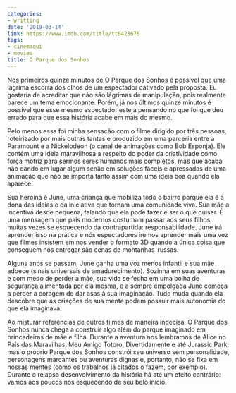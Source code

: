 ```yaml
---
categories:
- writting
date: '2019-03-14'
link: https://www.imdb.com/title/tt6428676
tags:
- cinemaqui
- movies
title: O Parque dos Sonhos
---
```


Nos primeiros quinze minutos de O Parque dos Sonhos é possível que uma lágrima escorra dos olhos de um espectador cativado pela proposta. Eu gostaria de acreditar que não são lágrimas de manipulação, pois realmente parece um tema emocionante. Porém, já nos últimos quinze minutos é possível que esse mesmo espectador esteja pensando no que foi que deu errado para que essa história acabe em mais do mesmo.

Pelo menos essa foi minha sensação com o filme dirigido por três pessoas, roteirizado por mais outras tantas e produzido em uma parceria entre a Paramount e a Nickelodeon (o canal de animações como Bob Esponja). Ele contém uma ideia maravilhosa a respeito do poder da criatividade como força motriz para sermos seres humanos mais completos, mas que acaba não dando em lugar algum senão em soluções fáceis e apressadas de uma animação que não se importa tanto assim com uma ideia boa quando ela aparece.

Sua heroina é June, uma criança que mobiliza todo o bairro porque ela é a dona das ideias e da iniciativa que tornam uma comunidade viva. Sua mãe a incentiva desde pequena, falando que ela pode fazer e ser o que quiser. É uma mensagem que pais modernos costumam passar aos seus filhos, muitas vezes se esquecendo da contrapartida: responsabilidade. June irá aprender isso na prática e nós espectadores iremos aprender mais uma vez que filmes insistem em nos vender o formato 3D quando a única coisa que conseguem nos entregar são cenas de montanhas-russas.

Alguns anos se passam, June ganha uma voz menos infantil e sua mãe adoece (sinais universais de amadurecimento). Sozinha em suas aventuras e com medo de perder a mãe, sua vida se fecha em uma bolha de segurança alimentada por ela mesma, e a sempre empolgada June começa a perder a coragem de dar asas à sua imaginação. Tudo muda quando ela descobre que as criações de sua mente podem possuir mais autonomia do que ela imaginava.

Ao misturar referências de outros filmes de maneira indecisa, O Parque dos Sonhos nunca chega a construir algo além do parque imaginado em brincadeiras de mãe e filha. Durante a aventura nos lembramos de Alice no País das Maravilhas, Meu Amigo Totoro, Divertidamente e até Jurassic Park, mas o próprio Parque dos Sonhos constrói seu universo sem personalidade, personagens marcantes ou aventuras dignas e, portanto, não se fixa em nossas mentes (como os trabalhos já citados o fazem, por exemplo). Durante o relapso desenvolvimento da história há até um efeito contrário: vamos aos poucos nos esquecendo de seu belo início.